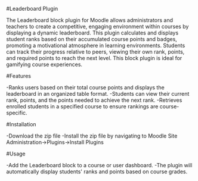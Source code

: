#Leaderboard Plugin

The Leaderboard block plugin for Moodle allows administrators and teachers to create a competitive, engaging environment within courses by displaying a dynamic leaderboard. This plugin calculates and displays student ranks based on their 
accumulated course points and badges, promoting a motivational atmosphere in learning environments. Students can track their progress relative to peers, viewing their own rank, points, and required points to reach the next level. This block plugin is ideal for gamifying course experiences.

#Features

-Ranks users based on their total course points and displays the leaderboard in an organized table format.
-Students can view their current rank, points, and the points needed to achieve the next rank.
-Retrieves enrolled students in a specified course to ensure rankings are course-specific.

#Installation 

-Download the zip file 
-Install the zip file by navigating to Moodle Site Administration->Plugins->Install Plugins

#Usage 

-Add the Leaderboard block to a course or user dashboard. 
-The plugin will automatically display students' ranks and points based on course grades.
